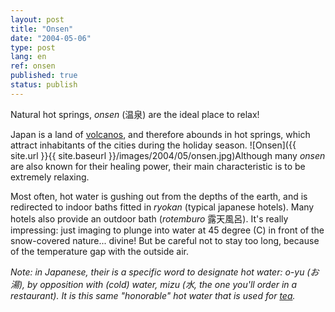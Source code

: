 ```yaml
---
layout: post
title: "Onsen"
date: "2004-05-06"
type: post
lang: en
ref: onsen
published: true
status: publish
---
```




Natural hot springs, _onsen_ (温泉) are the ideal place to relax!

Japan is a land of [volcanos](http://www.japonophile.com/article_kazan_en.html), and therefore abounds in hot springs, which attract inhabitants of the cities during the holiday season. ![Onsen]({{ site.url }}{{ site.baseurl }}/images/2004/05/onsen.jpg)Although many _onsen_ are also known for their healing power, their main characteristic is to be extremely relaxing.

Most often, hot water is gushing out from the depths of the earth, and is redirected to indoor baths fitted in _ryokan_ (typical japanese hotels). Many hotels also provide an outdoor bath (_rotemburo_ 露天風呂). It's really impressing: just imaging to plunge into water at 45 degree (C) in front of the snow-covered nature... divine! But be careful not to stay too long, because of the temperature gap with the outside air.

_Note: in Japanese, their is a specific word to designate hot water: _o-yu_ (お湯), by opposition with (cold) water, _mizu_ (水, the one you'll order in a restaurant). It is this same "honorable" hot water that is used for [tea](http://www.japonophile.com/article_ocha_en.html)._


